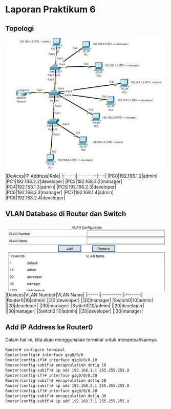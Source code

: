 # Laporan Praktikum 6

## Topologi
![topologi](assets/topologi.JPG)
|Devices|IP Address|Role|
|:-----:|:--------:|:--:|
|PC0|192.168.1.2|admin|
|PC1|192.168.2.2|developer|
|PC2|192.168.3.2|manager|
|PC4|192.168.1.3|admin|
|PC5|192.168.2.3|developer|
|PC6|192.168.3.3|manager|
|PC7|192.168.1.4|admin|
|PC8|192.168.2.4|developer|

## VLAN Database di Router dan Switch
![vlan database](assets/vlan%20database.JPG)
|Devices|VLAN Number|VLAN Name|
|:-----:|:---------:|:-------:|
|Router0|10|admin|
||20|developer|
||30|manager|
|Switch0|10|admin|
||20|developer|
||30|manager|
|Switch1|10|admin|
||20|developer|
||30|manager|
|Switch2|10|admin|
||20|developer|
||30|manager|

## Add IP Address ke Router0
Dalam hal ini, kita akan menggunakan terminal untuk menambahkannya.

    Router# configure terminal
    Router(config)# interface gig0/0/0
    Router(config-if)# interface gig0/0/0.10
    Router(config-subif)# encapsulation dot1q 10
    Router(config-subif)# ip add 192.168.1.1 255.255.255.0
    Router(config-if)# interface gig0/0/0.20
    Router(config-subif)# encapsulation dot1q 20
    Router(config-subif)# ip add 192.168.2.1 255.255.255.0
    Router(config-if)# interface gig0/0/0.30
    Router(config-subif)# encapsulation dot1q 30
    Router(config-subif)# ip add 192.168.3.1 255.255.255.0
